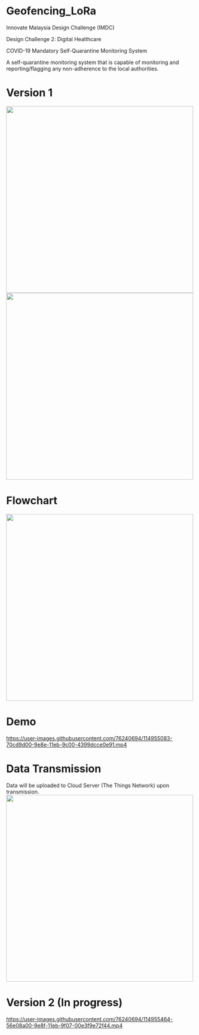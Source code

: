 # Geofencing_LoRa
Innovate Malaysia Design Challenge (IMDC)

Design Challenge 2: Digital Healthcare

COVID-19 Mandatory Self-Quarantine Monitoring System

A self-quarantine monitoring system that is capable of monitoring and reporting/flagging any non-adherence to the local authorities.

# Version 1

<img src="https://user-images.githubusercontent.com/76240694/114643434-36d28e80-9d08-11eb-9bfa-a31e4c93f673.jpeg" width="500">

<img src="https://user-images.githubusercontent.com/76240694/114954271-c143fb00-9e8c-11eb-979a-3e8b9ec3d260.jpeg" width="500">

# Flowchart  

<img src="https://user-images.githubusercontent.com/76240694/114954547-6c54b480-9e8d-11eb-9e40-535de0ddcd4d.jpg" width="500">  

# Demo  



https://user-images.githubusercontent.com/76240694/114955083-70cd9d00-9e8e-11eb-9c00-4399dcce0e91.mp4



# Data Transmission  

Data will be uploaded to Cloud Server (The Things Network) upon transmission.  
<img src="https://user-images.githubusercontent.com/76240694/114954649-a1f99d80-9e8d-11eb-8c5a-27d3fccf1bd7.gif" width="500">

# Version 2 (In progress)



https://user-images.githubusercontent.com/76240694/114955464-56e08a00-9e8f-11eb-9f07-00e3f9e72f44.mp4



